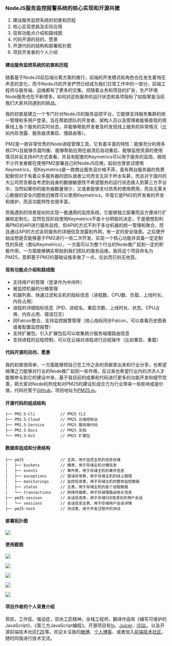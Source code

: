 ### NodeJS服务监控报警系统的核心实现和开源共建

1. 建设服务监控系统的初衷和历程
2. 核心实现思路及实际应用
3. 现有功能点介绍和路线图
4. 代码开源的目的、愿景
5. 开源代码的结构和部署拓扑图
6. 项目开发者的个人介绍

#### 建设服务监控系统的初衷和历程

随着基于NodeJS前后端分离方案的推行，前端的开发模式和角色也在发生着悄无声息的变化，而今NodeJS的开发俨然已经成为我们日常工作中的一部分，前端工程师与服务端、运维都有了更多的交集，但随着业务和项目的扩张，生产环境Node服务也在不断增多，如何对这些服务的运行状态和各项指标了如指掌是当前我们大家共同遇到的挑战。

我的初衷是建立一个专门针对NodeJS的服务监控平台，它能够支持服务集群的统一管理和多用户登录，旨在帮助团队的开发者、架构人员以及管理者能够直观的观察线上各个服务的实时状态，并能够帮助开发者及时发现线上服务的异常情况（比如内存泄露、服务崩溃重启、慢路由等）。

PM2是一款非常优秀的Node进程管理工具，它有着丰富的特性：能够充分利用多核CPU且能够负载均衡、能够帮助应用在崩溃后自动重启、能够监控资源的使用情况并且支持API方式查看、并且有配套的Keymetrics可以用于服务的监控。相信不少开发者都在使用PM2部署自己的NodeJS应用，起初也曾尝试使用Keymetrics，但Keymetrics是一款商业服务且价格不菲，虽有两台服务器的免费配额但对于有着众多服务器的团队或者公司而言无异于杯水车薪，而且对于国内的大公司而言都会考虑到自身的数据敏感性不希望服务的运行状态接入到第三方平台中，当然如果你的服务器数量很少，又或者能够支付昂贵的使用费用，而且无需关心数据的安全问题依旧推荐可以使用Keymetrics，毕竟它是PM2的开发者的开发和维护，而且功能特性也很丰富。

但我遇到的场景是如何实现一套通用的监控系统，它能够独立部署而且方便进行扩展和定制化，显然在现阶段使用Keymetrics不是十分明智的决定，于是便想到利用PM2的API进行服务监控，但API的方式不利于多台机器的统一管理和聚合，而且通过API的方式会将服务的详细信息泄露到外网，有一定的安全隐患。之后便开始设想是否能够基于PM2进行一些二次开发，实现一个核心功能并具备一定定制性的系统（类似Keymetrics），一方面可以为整个行业的Node推广起到一定的积极作用，一方面能够确实帮助到我们团队的服务运维。我将这个项目命名为PM25，意即基于PM2的基础设施多做了一点，仅此而已别无他意。

#### 现有功能点介绍和路线图

- 支持用户的管理（登录作为中间件）
- 被监控机器的分桶管理
- 机器列表、快速过滤和主机的指标信息（进程数、CPU数、负载、上线时长、内存占用）
- 进程的详细指标信息（PID、进程名、重启次数、上线时长、状态、CPU占用、内存占用、错误日志）
- 同Falcon整合，支持监控报警管理（核心指标同步Falcon，可以查看历史图表或者配置监控报警）
- 支持扩展包，引入扩展包后可以收集统计服务端慢路由信息
- 支持进程的远程控制，可以在云端对进程进行远程操作（比如重启、重载）

#### 代码开源的目的、愿景

我的初衷很简单，一方面能够把自己在工作之余的贡献拿出来和行业分享，也希望绵薄之力能够对行业的Node推广起到一些作用，反过来也希望行业内的济济人才能够参与到它的建设中来，基于我目前的成果和代码进行更多的功能开发和细节完善，把大家对Node的热忱和对PM25的建设形成合力为行业带来一些影响或是价值，代码托管于[Github](https://github.com/PaulGuo/PM25)，项目地址为[PM25.io](http://pm25.io)。

#### 开源代码的组成结构

```
├── PM2.5-Cli           // PM25 CLI
├── PM2.5-Cloud         // PM25 云端控制台
├── PM2.5-Service       // PM25 服务端代码
├── PM2.5-Docs          // PM25 文档
└── PM2.5-Ext           // PM25 扩展包
```

#### 数据库组成和分表结构

```
├── pm25                // 主库，用于监控主机的信息存储
│   ├── buckets         // 桶表，用于存储主机分桶信息
│   ├── events          // 事件表，用于存储主机的事件信息
│   ├── exceptions      // 错误异常表，用于存储主机的线上报错
│   ├── monitorings     // 监控信息表，用于存储主机的整体监控数据
│   ├── status          // 主表，用于存储主机的各个进程数据
│   └── transactions    // 网络传输表，用于存储慢路由相关信息
├── pm25-session        // 会话信息库，用于存储SSO登录后的用户会话
│   └── sessions        // 会话信息主表，用于存储用户会话详情
├── pm25-test           // 测试表，用于开发过程中的测试
```

#### 部署拓扑图

![](http://ww1.sinaimg.cn/large/62755f82jw1ez3ueeghpvj20hu0g0acc.jpg)

#### 使用截图

![](http://ww1.sinaimg.cn/large/62755f82gw1ez4f6devo9j20lm08ymy7.jpg)

![](http://ww1.sinaimg.cn/large/62755f82gw1ez4f6qdlrpj20ld0p8adm.jpg)

![](http://ww4.sinaimg.cn/large/62755f82gw1ez4f754a1pj20ld0kcjtz.jpg)

![](http://ww2.sinaimg.cn/large/62755f82gw1ez4f8zsjygj20z30km43r.jpg)

![](http://ww4.sinaimg.cn/large/62755f82gw1ez4f9absxbj20qd0bcdi7.jpg)

#### 项目作者的个人背景介绍

郭凯，工作狂、强迫症，崇尚工匠精神，全栈工程师，翻译作品有《编写可维护的JavaScript》、《第三方JavaScript编程》。开源项目有[In](http://injs.org)、[Juicer](http://juicer.name)、[jSQL](http://jsql.us)、以及开源前端技术社区[F2E](http://f2e.im)等，欢迎关注我的[微博](http://weibo.com/janbing)、[个人博客](http://paulguo.io/)、或者加入[前端技术社区](http://f2e.im/guokai)，随时同我进行技术交流。
